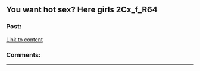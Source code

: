 ## You want hot sex? Here girls 2Cx_f_R64

### Post:

[Link to content](http://gmt-clinic.com/z_9HLj_8)

### Comments:

---

